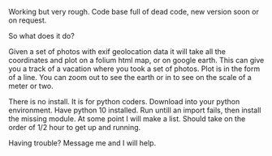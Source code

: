 Working but very rough.  Code base full of dead code, new version soon or on request.

So what does it do?

Given a set of photos with exif geolocation data it will take all the coordinates and
plot on a folium html map, or on google earth.  This can give you a track of a vacation
where you took a set of photos.  Plot is in the form of a line.  You can zoom out
to see the earth or in to see on the scale of a meter or two.

There is no install.  It is for python coders.  Download into your python
environment.  Have python 10 installed.  Run untill an import fails, then
install the missing module.  At some point I will make a list.  Should take
on the order of 1/2 hour to get up and running.

Having trouble?  Message me and I will help.
